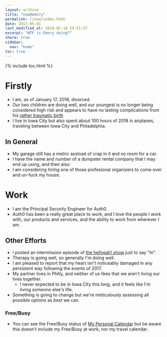 ```yaml
---
layout: archive
title: "now@emory"
permalink: //now/index.html
date: 2017-05-01
last_modified_at: 2018-01-18 19:51:57
excerpt: "WTF is Emory doing?"
share: true
sidebar:
  nav: "home"
toc: true
---
```


{% include toc.html %}

# Firstly

- I am, as of January 17, 2018, divorced.
- Our two children are doing well, and our youngest is no longer being considered high risk and appears to have no lasting complications from his [rather traumatic birth](/coolkids/)
- I live in Iowa City but also spent about 100 hours of 2018 in airplanes, traveling between Iowa City and Philadelphia.

## In General

- My garage still has a metric assload of crap in it and no room for a car. 
- I have the name and number of a dumpster rental company that I may end up using, and then also:
- I am considering hiring one of those profesional organizers to come over and un-fuck my house.

# Work

- I am the Principal Security Engineer for Auth0.
- Auth0 has been a really great place to work, and I love the people I work with, our products and services, and the ability to work from wherever I am.
 
## Other Efforts

- I posted an intermission episode of [the hellyeah! show](http://show.hellyeah.com/) just to say "hi".
- Therapy is going well, so generally I'm doing well. 
- I am pleased to report that my heart isn't noticeably damaged in any persistent way following the events of 2017.
- My partner lives in Philly, and neither of us likes that we aren't living our lives together.  
  - I never expected to be in Iowa City this long, and it feels like I'm living someone else's life.
- Something is going to change but we're meticulously assessing all possible options as best we can.

### Free/Busy

* You can see the Free/Busy status of [My Personal Calendar](https://calendar.google.com/calendar/ical/emory%40hellyeah.com/public/basic.ics) but be aware this doesn't include my Free/Busy at work, nor my travel calendar.

